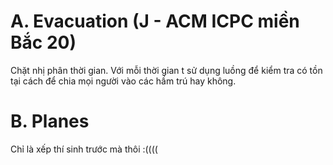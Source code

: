 
# A. Evacuation (J - ACM ICPC miền Bắc 20)
Chặt nhị phân thời gian. Với mỗi thời gian t sử dụng luồng để kiểm tra có tồn tại cách để chia mọi người vào các hầm trú hay không.

# B. Planes
Chỉ là xếp thí sinh trước mà thôi :((((
<!--stackedit_data:
eyJoaXN0b3J5IjpbMTU5Njg3Njk0Nyw5MDkyOTE0MTcsMjk2Nj
k4OTI1XX0=
-->